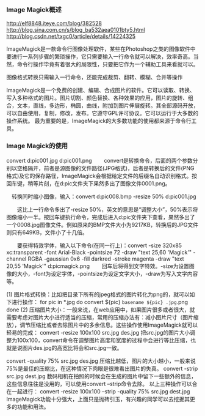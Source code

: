 ### Image Magick概述
http://elf8848.iteye.com/blog/382528
http://blog.sina.com.cn/s/blog_ba532aea0101bty5.html
http://blog.csdn.net/txgc0/article/details/14224325

 ImageMagick是一款命令行图像处理软件，某些在Photoshop之类的图像软件中要进行一系列步骤的繁琐操作，它只需要输入一行命令就可以解决，效率奇高。当然，命令行操作毕竟有着很大的局限性，只要把它作为一个辅助工具来看就可以。

 图像格式转换只需输入一行命令，还能完成裁剪、翻转、模糊、合并等操作

 ImageMagick是一个免费的创建、编辑、合成图片的软件。它可以读取、转换、写入多种格式的图片。图片切割、颜色替换、各种效果的应用，图片的旋转、组合，文本，直线，多边形，椭圆，曲线，附加到图片伸展旋转。其全部源码开放，可以自由使用，复制，修改，发布。它遵守GPL许可协议。它可以运行于大多数的操作系统。
 最为重要的是，ImageMagick的大多数功能的使用都来源于命令行工具。

### Image Magick的使用
 convert d:pic001.jpg d:pic001.png
　　convert是转换命令，后面的两个参数分别以空格隔开，前者是源图像的文件路径(JPG格式)，后者是转换后的文件(PNG格式)及它的保存路径，ImageMagick会根据给定文件的后缀名自动识别格式。按回车键，稍等片刻，在d:pic文件夹下果然多出了图像文件0001.png。

　转换同时缩小图像，输入：convert d:pic008.bmp -resize 50% d:pic001.jpg

　　这比上一行命令多出了-resize 50%，英文的意思是“调整大小”，50%表示将图像缩小一半。按回车键执行命令，完成后进入d:pic文件夹下查看，果然多出了一个0008.jpg图像文件。例如原来的BMP文件大小为9217KB，转换后的JPG文件则只有649KB，文件小了十几倍。

　　要获得特效字体，输入以下命令(在同一行上)：convert -size 320x85 xc:transparent -font Arial-Black -pointsize 72 -draw "text 25,60 'Magick'" -channel RGBA -gaussian 0x6 -fill darkred -stroke magenta -draw "text 20,55 'Magick'" d:picmagick.png
　　回车后将得到文字特效。-size为设置图像的大小，-font为设定字体，-pointsize为设定文字大小，-draw为写入文字内容等。

(1) 图片格式转换：比如把目录下所有的jpeg格式的图片转化为png的，就可以如下进行操作：
for pic in *.jpg
do
convert ${pic} `basename ${pic} .jpg`.png
done
(2) 压缩图片大小：一般来说，在web应用中，如果图片很多或者很大，就需要考虑对图片大小进行适当的压缩，常用的压缩办法有：减小图片尺寸（图片缩放），调节压缩比或者去除图片中的多余信息。这些操作使用ImageMagick就可以轻易的完成：
convert -resize 100x100 src.jpg des.jpg
把src.jpg的图片大小调整为100x100，convert命令在调整图片高度和宽度的过程中会进行等比压缩，也就是说图片des.jpg的高宽比将会和src.jpg一致。

convert -quality 75% src.jpg des.jpg
压缩比越低，图片的大小越小，一般来说75%是最佳的压缩比，在这种情况下肉眼是很难看出图片的失真。
convert -strip src.jpg dest.jpg
数码相机在拍照的时候会在生成的图片中留下一些额外的信息，这些信息往往是没用的，可以使用convert –strip命令去除。
以上三种操作可以合在一起进行：
convert -resize 100x100 –strip -quality 75% src.jpg dest.jpg
ImageMagick功能十分强大，上面只是抛砖引玉，有兴趣的同学可以去挖掘其更多的功能和用法。

